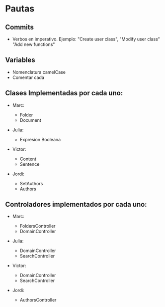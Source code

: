 # Pautas
## Commits
- Verbos en imperativo. Ejemplo: "Create user class", "Modify user class" "Add new functions"

## Variables
- Nomenclatura camelCase
- Comentar cada

## Clases Implementadas por cada uno:
- Marc:
  - Folder
  - Document
  
- Julia: 
  - Expresion Booleana
  
- Victor: 
  - Content 
  - Sentence
  
- Jordi:
  - SetAuthors
  - Authors

## Controladores implementados por cada uno:

- Marc: 
  - FoldersController
  - DomainController
  
- Julia:
  - DomainController
  - SearchController

- Victor:
  - DomainController
  - SearchController
  
- Jordi:
  - AuthorsController